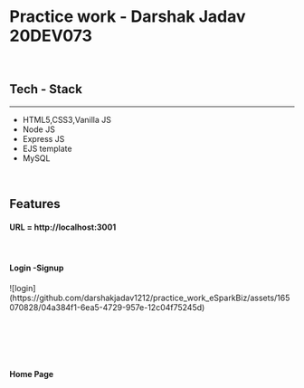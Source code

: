 <h1>Practice work - Darshak Jadav 20DEV073</h1>
<br>
<h2>Tech - Stack</h2>
<hr>
<ul>
  <li>HTML5,CSS3,Vanilla JS</li>
   <li>Node JS</li>
  <li>Express JS</li>
  <li>EJS template</li>
  <li>MySQL</li>
</ul>
<br>
<h2>Features</h2>
<h4>URL = http://localhost:3001</h4>
<br>
<h4><b>Login -Signup</b></h4>
![login](https://github.com/darshakjadav1212/practice_work_eSparkBiz/assets/165070828/04a384f1-6ea5-4729-957e-12c04f75245d)
<br><br>

<br><br><br>
<h4>Home Page</h4>








